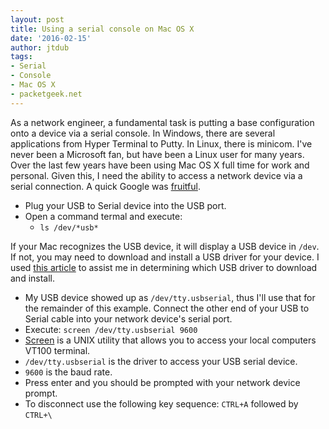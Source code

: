 ```yaml
---
layout: post
title: Using a serial console on Mac OS X
date: '2016-02-15'
author: jtdub
tags:
- Serial
- Console
- Mac OS X
- packetgeek.net
---
```


As a network engineer, a fundamental task is putting a base configuration onto a device via a serial console. In Windows, there are several applications from Hyper Terminal to Putty. In Linux, there is minicom. I've never been a Microsoft fan, but have been a Linux user for many years. Over the last few years have been using Mac OS X full time for work and personal. Given this, I need the ability to access a network device via a serial connection. A quick Google was [fruitful](https://supportforums.cisco.com/discussion/12071321/how-use-mac-connecting-through-console-port).

* Plug your USB to Serial device into the USB port.
*  Open a command termal and execute:
   * `ls /dev/*usb*`

If your Mac recognizes the USB device, it will display a USB device in `/dev`. If not, you may need to download and install a USB driver for your device. I used [this article](http://plugable.com/2011/07/12/installing-a-usb-serial-adapter-on-mac-os-x) to assist me in determining which USB driver to download and install.

* My USB device showed up as `/dev/tty.usbserial`, thus I'll use that for the remainder of this example.
  Connect the other end of your USB to Serial cable into your network device's serial port.
* Execute: `screen /dev/tty.usbserial 9600`
* [Screen](https://kb.iu.edu/d/acuy) is a UNIX utility that allows you to access your local computers VT100 terminal.
* `/dev/tty.usbserial` is the driver to access your USB serial device.
* `9600` is the baud rate.
* Press enter and you should be prompted with your network device prompt.
* To disconnect use the following key sequence: `CTRL+A` followed by `CTRL+\`
